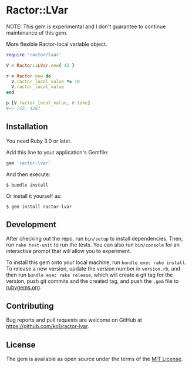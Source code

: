 # Ractor::LVar

NOTE: This gem is experimental and I don't guarantee to continue maintenance of this gem.

More flexible Ractor-local variable object.

```ruby
require 'ractor/lvar'

V = Ractor::LVar.new{ 42 }

r = Ractor.new do
  V.ractor_local_value *= 10
  V.ractor_local_value
end

p [V.ractor_local_value, r.take]
#=> [42, 420]
```

## Installation

You need Ruby 3.0 or later.

Add this line to your application's Gemfile:

```ruby
gem 'ractor-lvar'
```

And then execute:

    $ bundle install

Or install it yourself as:

    $ gem install ractor-lvar

## Development

After checking out the repo, run `bin/setup` to install dependencies. Then, run `rake test-unit` to run the tests. You can also run `bin/console` for an interactive prompt that will allow you to experiment.

To install this gem onto your local machine, run `bundle exec rake install`. To release a new version, update the version number in `version.rb`, and then run `bundle exec rake release`, which will create a git tag for the version, push git commits and the created tag, and push the `.gem` file to [rubygems.org](https://rubygems.org).

## Contributing

Bug reports and pull requests are welcome on GitHub at https://github.com/ko1/ractor-lvar.


## License

The gem is available as open source under the terms of the [MIT License](https://opensource.org/licenses/MIT).
